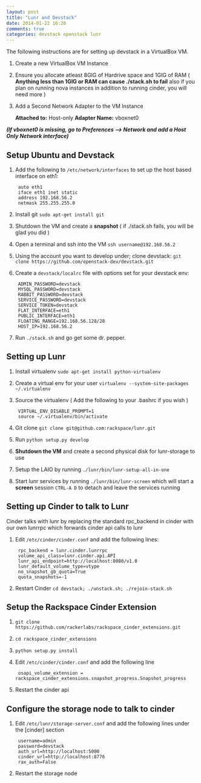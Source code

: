 ```yaml
---
layout: post
title: "Lunr and Devstack"
date: 2014-01-22 16:28
comments: true
categories: devstack openstack lunr
---
```


The following instructions are for setting up devstack in a VirtualBox VM. 
<!-- more -->

1. Create a new VirtualBox VM Instance
2. Ensure you allocate atleast 8GIG of Hardrive space and 1GIG of RAM ( **Anything less than 1GIG or RAM can cause ./stack.sh to fail** also if you plan on running nova instances in addition to running cinder, you will need more )
3. Add a Second Network Adapter to the VM Instance

    **Attached to:** Host-only 
    **Adapter Name:** vboxnet0

***(If vboxnet0 is missing, go to Preferences --> Network and add a Host Only Network interface)***

## Setup Ubuntu and Devstack

1. Add the following to `/etc/network/interfaces` to set up the host based interface on eth1:

        auto eth1
        iface eth1 inet static
        address 192.168.56.2
        netmask 255.255.255.0

2. Install git `sudo apt-get install git`
3. Shutdown the VM and create a **snapshot** ( if ./stack.sh fails, you will be glad you did )
4. Open a terminal and ssh into the VM `ssh username@192.168.56.2`
5. Using the account you want to develop under; clone devstack: `git clone https://github.com/openstack-dev/devstack.git`
6. Create a `devstack/localrc` file with options set for your devstack env:

        ADMIN_PASSWORD=devstack
        MYSQL_PASSWORD=devstack
        RABBIT_PASSWORD=devstack
        SERVICE_PASSWORD=devstack
        SERVICE_TOKEN=devstack
        FLAT_INTERFACE=eth1
        PUBLIC_INTERFACE=eth1
        FLOATING_RANGE=192.168.56.128/28
        HOST_IP=192.168.56.2
        
7.  Run `./stack.sh` and go get some dr. pepper.

## Setting up Lunr

1. Install virtualenv `sudo apt-get install python-virtualenv`
2. Create a virtual env for your user `virtualenv --system-site-packages ~/.virtualenv`
3. Source the virtualenv ( Add the following to your .bashrc if you wish )

        VIRTUAL_ENV_DISABLE_PROMPT=1
        source ~/.virtualenv/bin/activate

4. Git clone `git clone git@github.com:rackspace/lunr.git`
5. Run `python setup.py develop`
6. **Shutdown the VM** and create a second physical disk for lunr-storage to use
7. Setup the LAIO by running `./lunr/bin/lunr-setup-all-in-one`
8. Start lunr services by running `./lunr/bin/lunr-screen` which will start a **screen** session `CTRL-A D` to detach
and leave the services running

## Setting up Cinder to talk to Lunr
Cinder talks with lunr by replacing the standard rpc_backend in cinder with our own lunrrpc which forwards cinder api calls to lunr

1. Edit `/etc/cinder/cinder.conf` and add the following lines:

        rpc_backend = lunr.cinder.lunrrpc
        volume_api_class=lunr.cinder.api.API
        lunr_api_endpoint=http://localhost:8080/v1.0
        lunr_default_volume_type=vtype
        no_snapshot_gb_quota=True
        quota_snapshots=-1

2. Restart Cinder `cd devstack; ./unstack.sh; ./rejoin-stack.sh`

## Setup the Rackspace Cinder Extension

1. `git clone https://github.com/rackerlabs/rackspace_cinder_extensions.git`
2. `cd rackspace_cinder_extensions`
3. `python setup.py install`
4. Edit `/etc/cinder/cinder.conf` and add the following line

        osapi_volume_extension = rackspace_cinder_extensions.snapshot_progress.Snapshot_progress
5. Restart the cinder api

## Configure the storage node to talk to cinder
1. Edit `/etc/lunr/storage-server.conf` and add the following lines under the [cinder] section

        username=admin
        password=devstack
        auth_url=http://localhost:5000
        cinder_url=http://localhost:8776
        rax_auth=False

2. Restart the storage node
